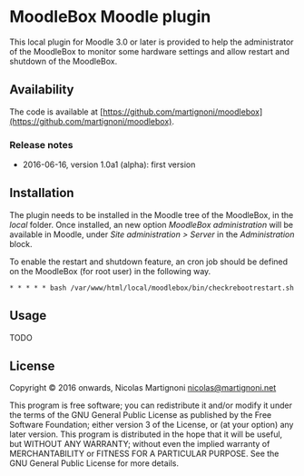 # MoodleBox Moodle plugin

This local plugin for Moodle 3.0 or later is provided to help the administrator of the MoodleBox to monitor some hardware settings and allow restart and shutdown of the MoodleBox.

## Availability

The code is available at [https://github.com/martignoni/moodlebox](https://github.com/martignoni/moodlebox).


### Release notes

* 2016-06-16, version 1.0a1 (alpha): first version

## Installation

The plugin needs to be installed in the Moodle tree of the MoodleBox, in the _local_ folder. Once installed, an new option _MoodleBox administration_ will be available in Moodle, under _Site administration > Server_ in the _Administration_ block.

To enable the restart and shutdown feature, an cron job should be defined on the MoodleBox (for root user) in the following way.

```
* * * * * bash /var/www/html/local/moodlebox/bin/checkrebootrestart.sh
```
## Usage

TODO

## License

Copyright © 2016 onwards, Nicolas Martignoni <nicolas@martignoni.net>

This program is free software; you can redistribute it and/or modify it under the terms of the GNU General Public License as published by the Free Software Foundation; either version 3 of the License, or (at your option) any later version. This program is distributed in the hope that it will be useful, but WITHOUT ANY WARRANTY; without even the implied warranty of MERCHANTABILITY or FITNESS FOR A PARTICULAR PURPOSE. See the GNU General Public License for more details.


